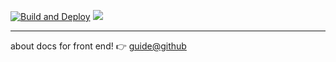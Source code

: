 [![Build and Deploy](https://github.com/chengzao/guide/workflows/Build%20and%20Deploy/badge.svg?branch=master)](https://github.com/chengzao/guide/actions)
![](https://img.shields.io/github/last-commit/chengzao/guide/master.svg?style=flat)

---

about docs for front end! 👉
[guide@github](https://guide.czhlink.com)
